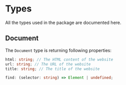 # Types
All the types used in the package are documented here.

## Document
The `Document` type is returning following properties:

```typescript
html: string; // The HTML content of the website
url: string; // The URL of the website
title: string; // The title of the website

find: (selector: string) => Element | undefined;
```